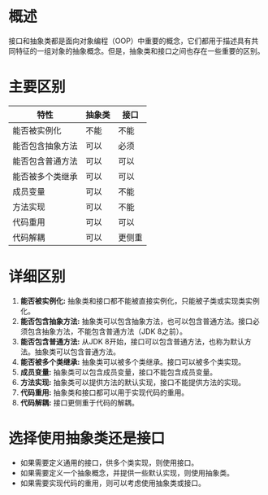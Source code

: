 
# 概述
接口和抽象类都是面向对象编程（OOP）中重要的概念，它们都用于描述具有共同特征的一组对象的抽象概念。但是，抽象类和接口之间也存在一些重要的区别。
# 主要区别

| 特性       | 抽象类 | 接口  |
| -------- | --- | --- |
| 能否被实例化   | 不能  | 不能  |
| 能否包含抽象方法 | 可以  | 必须  |
| 能否包含普通方法 | 可以  | 可以  |
| 能否被多个类继承 | 可以  | 可以  |
| 成员变量     | 可以  | 不能  |
| 方法实现     | 可以  | 不能  |
| 代码重用     | 可以  | 可以  |
| 代码解耦     | 可以  | 更侧重 |

# 详细区别

1. **能否被实例化:** 抽象类和接口都不能被直接实例化，只能被子类或实现类实例化。
2. **能否包含抽象方法:** 抽象类可以包含抽象方法，也可以包含普通方法。接口必须包含抽象方法，不能包含普通方法（JDK 8之前）。
3. **能否包含普通方法:** 从JDK 8开始，接口可以包含普通方法，也称为默认方法。抽象类可以包含普通方法。
4. **能否被多个类继承:** 抽象类可以被多个类继承。接口可以被多个类实现。
5. **成员变量:** 抽象类可以包含成员变量，接口不能包含成员变量。
6. **方法实现:** 抽象类可以提供方法的默认实现，接口不能提供方法的实现。
7. **代码重用:** 抽象类和接口都可以用于实现代码的重用。
8. **代码解耦:** 接口更侧重于代码的解耦。
# 选择使用抽象类还是接口
- 如果需要定义通用的接口，供多个类实现，则使用接口。
- 如果需要定义一个抽象概念，并提供一些默认实现，则使用抽象类。
- 如果需要实现代码的重用，则可以考虑使用抽象类或接口。
